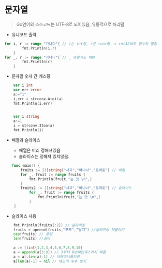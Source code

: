 # 문자열

> Go언어의 소스코드는 UTF-8로 되어있음, 유동적으로 처리됌

- 유니코드 출력

```go
for i, r := range "가나다"{ // i는 int형, r은 rune형 -> int32비트 정수의 별칭
		fmt.Println(i,r)
	}
for _, r := range "가나다"{ // _ 와일카드 패턴
		fmt.Println(r)
	}
```

- 문자열 숫자 간 캐스팅

```go
    var i int
	var err error
	a:="1"
	i,err = strconv.Atoi(a)
	fmt.Println(i,err)
	
```

```go
    var i string
	a:=1
	i = strconv.Itoa(a)
	fmt.Println(i)
```

- 배열과 슬라이스
    - 배열은 미리 정해져있음
    - 슬라이스는 정해져 있지않음.
    ```go
    func main() {
     	fruits := [3]string{"사과","바나나","토마토"} // 배열
     	for _, fruit := range fruits {
     		fmt.Println(fruit,"는 맛 \n",)
     	}
   	    fruits2 := []string{"사과","바나나","토마토"} // 슬라이스
         	for _, fruit := range fruits {
         		fmt.Println(fruit,"는 맛 \n",)
         	}
     }
    ```
    
- 슬라이스 사용

```go
	fmt.Println(fruits[:2]) // 슬라이싱
	fruits = apeend(fruits,"포도","딸기") //슬라이싱 덧붙이기
	cap(fruits) // 용량
	len(fruits) //길이
	
	a := []int{1,2,3,4,5,6,7,8,9,10}
	a = append(a[3:9]) // 3부터 8번째인덱스까지 짜름
	a = a[:len(a)-1] // 뒤에하나를자름
	a[len(a)-1] = nil // 메모리 누수 방지
```


